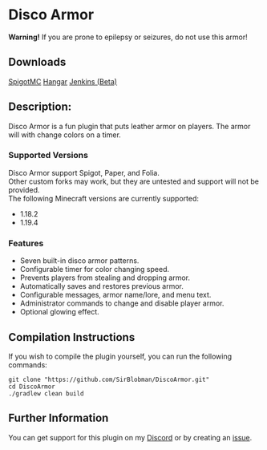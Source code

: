 # Disco Armor

**Warning!** If you are prone to epilepsy or seizures, do not use this armor!

## Downloads

[SpigotMC](https://www.spigotmc.org/resources/60700/)
[Hangar](https://hangar.papermc.io/SirBlobman/DiscoArmor)
[Jenkins (Beta)](https://jenkins.sirblobman.xyz/job/SirBlobman/job/DiscoArmor/job/main/)

## Description:

Disco Armor is a fun plugin that puts leather armor on players. The armor will with change colors on a timer.

### Supported Versions

Disco Armor support Spigot, Paper, and Folia.  
Other custom forks may work, but they are untested and support will not be provided.  
The following Minecraft versions are currently supported:

- 1.18.2
- 1.19.4

### Features

- Seven built-in disco armor patterns.
- Configurable timer for color changing speed.
- Prevents players from stealing and dropping armor.
- Automatically saves and restores previous armor.
- Configurable messages, armor name/lore, and menu text.
- Administrator commands to change and disable player armor.
- Optional glowing effect.

## Compilation Instructions

If you wish to compile the plugin yourself, you can run the following commands:

```shell
git clone "https://github.com/SirBlobman/DiscoArmor.git"
cd DiscoArmor
./gradlew clean build
```

## Further Information

You can get support for this plugin on my [Discord](https://discord.gg/XMq2agT) 
or by creating an [issue](https://github.com/SirBlobman/DiscoArmor/issues/new/choose).
